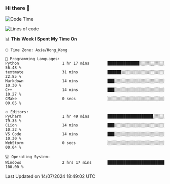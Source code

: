 ### Hi there 👋

<!--
**RoiexLee/RoiexLee** is a ✨ _special_ ✨ repository because its `README.md` (this file) appears on your GitHub profile.

Here are some ideas to get you started:

- 🔭 I’m currently working on ...
- 🌱 I’m currently learning ...
- 👯 I’m looking to collaborate on ...
- 🤔 I’m looking for help with ...
- 💬 Ask me about ...
- 📫 How to reach me: ...
- 😄 Pronouns: ...
- ⚡ Fun fact: ...
-->

<!--START_SECTION:waka-->
![Code Time](http://img.shields.io/badge/Code%20Time-614%20hrs%2033%20mins-blue)

![Lines of code](https://img.shields.io/badge/From%20Hello%20World%20I%27ve%20Written-38.4%20thousand%20lines%20of%20code-blue)

📊 **This Week I Spent My Time On** 

```text
🕑︎ Time Zone: Asia/Hong_Kong

💬 Programming Languages: 
Python                   1 hr 17 mins        ██████████████░░░░░░░░░░░   56.48 % 
textmate                 31 mins             ██████░░░░░░░░░░░░░░░░░░░   22.85 % 
Markdown                 14 mins             ███░░░░░░░░░░░░░░░░░░░░░░   10.30 % 
C++                      14 mins             ███░░░░░░░░░░░░░░░░░░░░░░   10.27 % 
CMake                    0 secs              ░░░░░░░░░░░░░░░░░░░░░░░░░   00.05 % 

🔥 Editors: 
PyCharm                  1 hr 49 mins        ████████████████████░░░░░   79.35 % 
CLion                    14 mins             ███░░░░░░░░░░░░░░░░░░░░░░   10.32 % 
VS Code                  14 mins             ███░░░░░░░░░░░░░░░░░░░░░░   10.30 % 
WebStorm                 0 secs              ░░░░░░░░░░░░░░░░░░░░░░░░░   00.04 % 

💻 Operating System: 
Windows                  2 hrs 17 mins       █████████████████████████   100.00 % 
```


 Last Updated on 14/07/2024 18:49:02 UTC
<!--END_SECTION:waka-->
